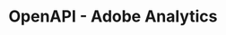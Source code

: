 ---
title: OpenAPI - Adobe Analytics
description: This is the OpenAPI page of Adobe Analytics
openAPISpec: https://raw.githubusercontent.com/AdobeDocs/cis-photoshop-api-docs/main/static/swagger.json  
--- 